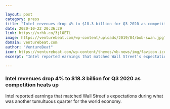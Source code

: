 ```yaml
---

layout: post
category: press
title: "Intel revenues drop 4% to $18.3 billion for Q3 2020 as competition heats up"
date: 2020-10-22 20:36:29
link: https://vrhk.co/3jlOETL
image: https://venturebeat.com/wp-content/uploads/2019/04/bob-swan.jpg?w=1200&strip=all
domain: venturebeat.com
author: "VentureBeat"
icon: https://venturebeat.com/wp-content/themes/vb-news/img/favicon.ico
excerpt: "Intel reported earnings that matched Wall Street's expectations during what was another tumultuous quarter for the world economy."

---
```


### Intel revenues drop 4% to $18.3 billion for Q3 2020 as competition heats up

Intel reported earnings that matched Wall Street's expectations during what was another tumultuous quarter for the world economy.